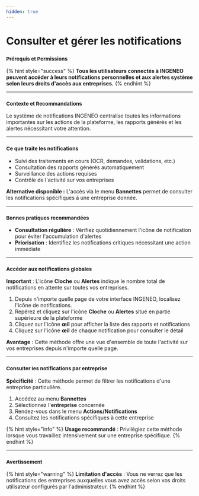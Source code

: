 ```yaml
---
hidden: true
---
```


# Consulter et gérer les notifications

### <sup>**Prérequis et Permissions**</sup>

{% hint style="success" %}
**Tous les utilisateurs connectés à INGENEO peuvent accéder à leurs notifications personnelles et aux alertes système selon leurs droits d'accès aux entreprises.**
{% endhint %}

***

### <sup>**Contexte et Recommandations**</sup>

Le système de notifications INGENEO centralise toutes les informations importantes sur les actions de la plateforme, les rapports générés et les alertes nécessitant votre attention.

***

### <sup>**Ce que traite les notifications**</sup>

* Suivi des traitements en cours (OCR, demandes, validations, etc.)
* Consultation des rapports générés automatiquement
* Surveillance des actions requises
* Contrôle de l'activité sur vos entreprises

**Alternative disponible :** L'accès via le menu **Bannettes** permet de consulter les notifications spécifiques à une entreprise donnée.

***

### <sup>**Bonnes pratiques recommandées**</sup>

* **Consultation régulière** : Vérifiez quotidiennement l'icône de notification pour éviter l'accumulation d'alertes
* **Priorisation** : Identifiez les notifications critiques nécessitant une action immédiate

***

### <sup>**Accéder aux notifications globales**</sup>

**Important** : L'icône **Cloche** ou **Alertes** indique le nombre total de notifications en attente sur toutes vos entreprises.

1. Depuis n'importe quelle page de votre interface INGENEO, localisez l'icône de notifications.
2. Repérez et cliquez sur l'icône **Cloche** ou **Alertes** situé en partie supérieure de la plateforme
3. Cliquez sur l'icône **œil** pour afficher la liste des rapports et notifications
4. Cliquez sur l'icône **œil** de chaque notification pour consulter le détail

**Avantage** : Cette méthode offre une vue d'ensemble de toute l'activité sur vos entreprises depuis n'importe quelle page.

***

### <sup>**Consulter les notifications par entreprise**</sup>

**Spécificité** : Cette méthode permet de filtrer les notifications d'une entreprise particulière.

1. Accédez au menu **Bannettes**
2. Sélectionnez l'**entreprise** concernée
3. Rendez-vous dans le menu **Actions/Notifications**
4. Consultez les notifications spécifiques à cette entreprise

{% hint style="info" %}
**Usage recommandé** : Privilégiez cette méthode lorsque vous travaillez intensivement sur une entreprise spécifique.
{% endhint %}

***

### <sup>**Avertissement**</sup>

{% hint style="warning" %}
**Limitation d'accès** : Vous ne verrez que les notifications des entreprises auxquelles vous avez accès selon vos droits utilisateur configurés par l'administrateur.
{% endhint %}
